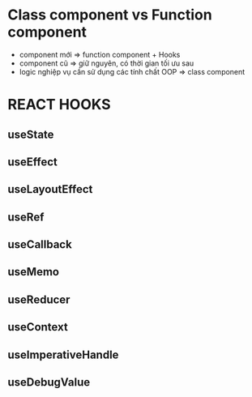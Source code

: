 # Class component vs Function component
- component mới => function component + Hooks
- component cũ => giữ nguyên, có thời gian tối ưu sau
- logic nghiệp vụ cần sử dụng các tính chất OOP => class component

# REACT HOOKS

## useState

## useEffect

## useLayoutEffect

## useRef

## useCallback

## useMemo

## useReducer

## useContext

## useImperativeHandle

## useDebugValue
